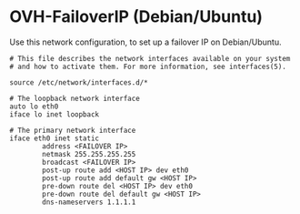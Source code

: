 # OVH-FailoverIP (Debian/Ubuntu)

Use this network configuration, to set up a failover IP on Debian/Ubuntu.

```
# This file describes the network interfaces available on your system
# and how to activate them. For more information, see interfaces(5).

source /etc/network/interfaces.d/*

# The loopback network interface
auto lo eth0
iface lo inet loopback

# The primary network interface
iface eth0 inet static
        address <FAILOVER IP>
        netmask 255.255.255.255
        broadcast <FAILOVER IP>
        post-up route add <HOST IP> dev eth0
        post-up route add default gw <HOST IP>
        pre-down route del <HOST IP> dev eth0
        pre-down route del default gw <HOST IP>
        dns-nameservers 1.1.1.1
```
